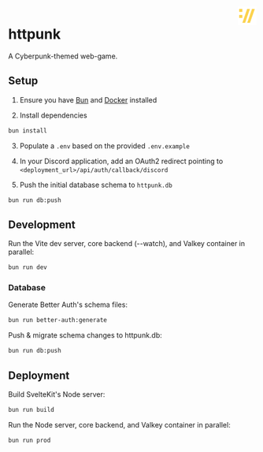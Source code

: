 <img alt="httpunk favicon" width="38" src="static/favicon.png" align="right" />

# httpunk

A Cyberpunk-themed web-game.

## Setup

1. Ensure you have [Bun](https://bun.sh) and [Docker](https://www.docker.com/) installed

2. Install dependencies

```sh
bun install
```

3. Populate a `.env` based on the provided `.env.example`

4. In your Discord application, add an OAuth2 redirect pointing to `<deployment_url>/api/auth/callback/discord`

5. Push the initial database schema to `httpunk.db`

```sh
bun run db:push
```

## Development

Run the Vite dev server, core backend (--watch), and Valkey container in parallel:

```sh
bun run dev
```

### Database

Generate Better Auth's schema files:

```sh
bun run better-auth:generate
```

Push & migrate schema changes to httpunk.db:

```sh
bun run db:push
```

## Deployment

Build SvelteKit's Node server:

```sh
bun run build
```

Run the Node server, core backend, and Valkey container in parallel:

```sh
bun run prod
```

